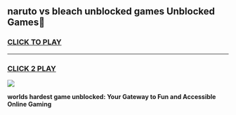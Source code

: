 
## naruto vs bleach unblocked games Unblocked Games👋
<h3>
<a href="https://premium.freeplayer.one?title=naruto_vs_bleach_unblocked_games&ref=16F">CLICK TO PLAY</a></h3>
<hr>

<h3>
<a href="https://premium.freeplayer.one?title=naruto_vs_bleach_unblocked_games&ref=16F">CLICK 2 PLAY</a>
  
</h3>

<a href="https://premium.freeplayer.one?title=naruto_vs_bleach_unblocked_games&ref=16F/"><img src="https://clearcache.store/games.png"></a>


**worlds hardest game unblocked: Your Gateway to Fun and Accessible Online Gaming**
